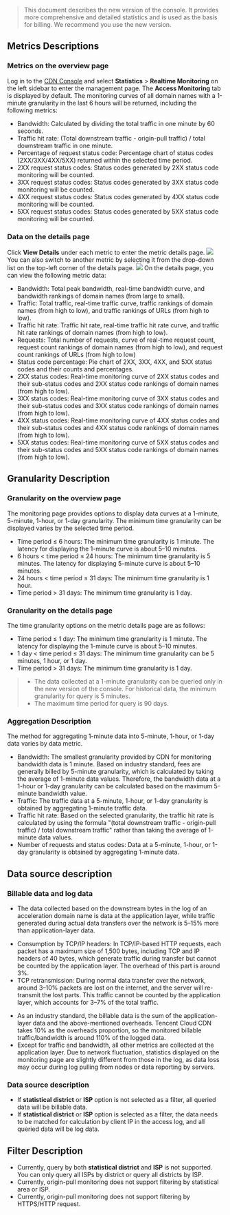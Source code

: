 >This document describes the new version of the console. It provides more comprehensive and detailed statistics and is used as the basis for billing. We recommend you use the new version.
## Metrics Descriptions
### Metrics on the overview page
Log in to the [CDN Console](https://console.cloud.tencent.com/cdn) and select **Statistics** > **Realtime Monitoring** on the left sidebar to enter the management page. The **Access Monitoring** tab is displayed by default. The monitoring curves of all domain names with a 1-minute granularity in the last 6 hours will be returned, including the following metrics:
+ Bandwidth: Calculated by dividing the total traffic in one minute by 60 seconds.
+ Traffic hit rate: (Total downstream traffic - origin-pull traffic) / total downstream traffic in one minute.
+ Percentage of request status code: Percentage chart of status codes (2XX/3XX/4XX/5XX) returned within the selected time period.
+ 2XX request status codes: Status codes generated by 2XX status code monitoring will be counted.
+ 3XX request status codes: Status codes generated by 3XX status code monitoring will be counted.
+ 4XX request status codes: Status codes generated by 4XX status code monitoring will be counted.
+ 5XX request status codes: Status codes generated by 5XX status code monitoring will be counted.

### Data on the details page
Click **View Details** under each metric to enter the metric details page.
![](https://main.qcloudimg.com/raw/3aae6ee3d47dadae74ca59667b6d7310.png)
You can also switch to another metric by selecting it from the drop-down list on the top-left corner of the details page.
![](https://main.qcloudimg.com/raw/5262321ca413e2a24274a0d0fe086263.png)
On the details page, you can view the following metric data:
+ Bandwidth: Total peak bandwidth, real-time bandwidth curve, and bandwidth rankings of domain names (from large to small).
+ Traffic: Total traffic, real-time traffic curve, traffic rankings of domain names (from high to low), and traffic rankings of URLs (from high to low).
+ Traffic hit rate: Traffic hit rate, real-time traffic hit rate curve, and traffic hit rate rankings of domain names (from high to low).
+ Requests: Total number of requests, curve of real-time request count, request count rankings of domain names (from high to low), and request count rankings of URLs (from high to low)
+ Status code percentage: Pie chart of 2XX, 3XX, 4XX, and 5XX status codes and their counts and percentages.
+ 2XX status codes: Real-time monitoring curve of 2XX status codes and their sub-status codes and 2XX status code rankings of domain names (from high to low).
+ 3XX status codes: Real-time monitoring curve of 3XX status codes and their sub-status codes and 3XX status code rankings of domain names (from high to low).
+ 4XX status codes: Real-time monitoring curve of 4XX status codes and their sub-status codes and 4XX status code rankings of domain names (from high to low).
+ 5XX status codes: Real-time monitoring curve of 5XX status codes and their sub-status codes and 5XX status code rankings of domain names (from high to low).


## Granularity Description
### Granularity on the overview page
The monitoring page provides options to display data curves at a 1-minute, 5-minute, 1-hour, or 1-day granularity. The minimum time granularity can be displayed varies by the selected time period.
+ Time period ≤ 6 hours: The minimum time granularity is 1 minute. The latency for displaying the 1-minute curve is about 5–10 minutes.
+ 6 hours < time period ≤ 24 hours: The minimum time granularity is 5 minutes. The latency for displaying 5-minute curve is about 5–10 minutes.
+ 24 hours < time period ≤ 31 days: The minimum time granularity is 1 hour.
+ Time period > 31 days: The minimum time granularity is 1 day.


### Granularity on the details page
The time granularity options on the metric details page are as follows:
+ Time period ≤ 1 day: The minimum time granularity is 1 minute. The latency for displaying the 1-minute curve is about 5–10 minutes.
+ 1 day < time period ≤ 31 days: The minimum time granularity can be 5 minutes, 1 hour, or 1 day.
+ Time period > 31 days: The minimum time granularity is 1 day.

>
>- The data collected at a 1-minute granularity can be queried only in the new version of the console. For historical data, the minimum granularity for query is 5 minutes.
>- The maximum time period for query is 90 days.


### Aggregation Description
The method for aggregating 1-minute data into 5-minute, 1-hour, or 1-day data varies by data metric.
+ Bandwidth: The smallest granularity provided by CDN for monitoring bandwidth data is 1 minute. Based on industry standard, fees are generally billed by 5-minute granularity, which is calculated by taking the average of 1-minute data values. Therefore, the bandwidth data at a 1-hour or 1-day granularity can be calculated based on the maximum 5-minute bandwidth value.
+ Traffic: The traffic data at a 5-minute, 1-hour, or 1-day granularity is obtained by aggregating 1-minute traffic data.
+ Traffic hit rate: Based on the selected granularity, the traffic hit rate is calculated by using the formula "(total downstream traffic - origin-pull traffic) / total downstream traffic" rather than taking the average of 1-minute data values.
+ Number of requests and status codes: Data at a 5-minute, 1-hour, or 1-day granularity is obtained by aggregating 1-minute data.


## Data source description
### Billable data and log data
- The data collected based on the downstream bytes in the log of an acceleration domain name is data at the application layer, while traffic generated during actual data transfers over the network is 5–15% more than application-layer data.
 + Consumption by TCP/IP headers: In TCP/IP-based HTTP requests, each packet has a maximum size of 1,500 bytes, including TCP and IP headers of 40 bytes, which generate traffic during transfer but cannot be counted by the application layer. The overhead of this part is around 3%.
 + TCP retransmission: During normal data transfer over the network, around 3–10% packets are lost on the internet, and the server will re-transmit the lost parts. This traffic cannot be counted by the application layer, which accounts for 3–7% of the total traffic.
- As an industry standard, the billable data is the sum of the application-layer data and the above-mentioned overheads. Tencent Cloud CDN takes 10% as the overheads proportion, so the monitored billable traffic/bandwidth is around 110% of the logged data.
- Except for traffic and bandwidth, all other metrics are collected at the application layer. Due to network fluctuation, statistics displayed on the monitoring page are slightly different from those in the log, as data loss may occur during log pulling from nodes or data reporting by servers.

### Data source description
+ If **statistical district** or **ISP** option is not selected as a filter, all queried data will be billable data.
+ If **statistical district** or **ISP** option is selected as a filter, the data needs to be matched for calculation by client IP in the access log, and all queried data will be log data.

## Filter Description
+ Currently, query by both **statistical district** and **ISP** is not supported. You can only query all ISPs by district or query all districts by ISP.
+ Currently, origin-pull monitoring does not support filtering by statistical area or ISP.
+ Currently, origin-pull monitoring does not support filtering by HTTPS/HTTP request.



